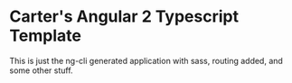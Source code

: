 # Carter's Angular 2 Typescript Template
This is just the ng-cli generated application with sass, routing added, and some other stuff.
